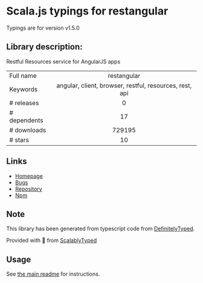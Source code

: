 
# Scala.js typings for restangular

Typings are for version v1.5.0

## Library description:
Restful Resources service for AngularJS apps

|                    |                 |
| ------------------ | :-------------: |
| Full name          | restangular |
| Keywords           | angular, client, browser, restful, resources, rest, api |
| # releases         | 0 |
| # dependents       | 17 |
| # downloads        | 729195 |
| # stars            | 10 |

## Links
- [Homepage](https://github.com/mgonto/restangular)
- [Bugs](https://github.com/mgonto/restangular/issues)
- [Repository](https://github.com/mgonto/restangular)
- [Npm](https://www.npmjs.com/package/restangular)
    


## Note
This library has been generated from typescript code from [DefinitelyTyped](https://definitelytyped.org).

Provided with :purple_heart: from [ScalablyTyped](https://github.com/oyvindberg/ScalablyTyped)

## Usage
See [the main readme](../../readme.md) for instructions.


